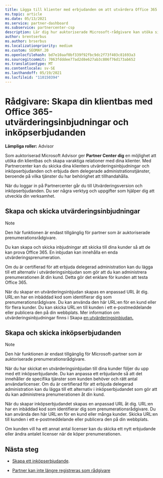 ```yaml
---
title: Lägga till klienter med erbjudanden om att utvärdera Office 365
ms.topic: article
ms.date: 05/13/2021
ms.service: partner-dashboard
ms.subservice: partnercenter-csp
description: Lär dig hur auktoriserade Microsoft-rådgivare kan utöka sina Office 365-prenumerationer. Skapa och skicka office 365-utvärderingsinbjudningar och inköpserbjudanden till klienter.
author: brentserbus
ms.author: brserbus
ms.localizationpriority: medium
ms.custom: SEOMAY.20
ms.openlocfilehash: bd7e10aaf0bf339f92fbc9dc2f73f403c81693a3
ms.sourcegitcommit: 7063fdddee77ad2d8e627ab3c806f76d173ab652
ms.translationtype: MT
ms.contentlocale: sv-SE
ms.lasthandoff: 05/19/2021
ms.locfileid: "110150394"
---
```

# <a name="advisors-build-your-client-base-with-office-365-trial-invitations-and-purchase-offers"></a>Rådgivare: Skapa din klientbas med Office 365-utvärderingsinbjudningar och inköpserbjudanden


**Lämpliga roller:** Advisor


Som auktoriserad Microsoft Advisor ger **Partner Center dig** en möjlighet att utöka din klientbas och skapa varaktiga relationer med dina klienter. Med Partnercenter kan du skicka dina klienters utvärderingsinbjudningar och inköpserbjudanden och erbjuda dem delegerade administrationstjänster, beroende på vilka tjänster du har behörighet att tillhandahålla.

När du loggar in på Partnercenter går du till Utvärderingsversion och inköpserbjudanden. Du ser några verktyg och uppgifter som hjälper dig att utveckla din verksamhet.

## <a name="create-and-send-trial-invitations"></a>Skapa och skicka utvärderingsinbjudningar

> [!NOTE]
> Den här funktionen är endast tillgänglig för partner som är auktoriserade prenumerationsrådgivare.

Du kan skapa och skicka inbjudningar att skicka till dina kunder så att de kan prova Office 365. En inbjudan kan innehålla en enda utvärderingsprenumeration.

Om du är certifierad för att erbjuda delegerad administration kan du lägga till ett alternativ i utvärderingsinbjudan som gör att du kan administrera prenumerationen åt din kund. Detta gör det enklare för kunden att testa Office 365.

När du skapar en utvärderingsinbjudan skapas en anpassad URL åt dig. URL:en har en inbäddad kod som identifierar dig som prenumerationsrådgivare. Du kan använda den här URL:en för en kund eller för flera kunder. Du kan skicka URL:en till kunden i ett e-postmeddelande eller publicera den på din webbplats.
Mer information om utvärderingsinbjudningar finns i Skapa [en utvärderingsinbjudan.](advisors-create-a-trial-invitation.md)

## <a name="create-and-send-purchase-offers"></a>Skapa och skicka inköpserbjudanden

> [!NOTE]
> Den här funktionen är endast tillgänglig för Microsoft-partner som är auktoriserade prenumerationsrådgivare.

När du har skickat en utvärderingsinbjudan till dina kunder följer du upp med ett inköpserbjudande. Du kan anpassa ett erbjudande så att det innehåller de specifika tjänster som kunden behöver och rätt antal användarlicenser. Om du är certifierad för att erbjuda delegerad administration kan du lägga till ett alternativ i inköpserbjudandet som gör att du kan administrera prenumerationen åt din kund.

När du skapar inköpserbjudandet skapas en anpassad URL åt dig. URL:en har en inbäddad kod som identifierar dig som prenumerationsrådgivare. Du kan använda den här URL:en för en kund eller många kunder. Skicka URL:en till kunden i ett e-postmeddelande eller publicera den på din webbplats.

Om kunden vill ha ett annat antal licenser kan du skicka ett nytt erbjudande eller ändra antalet licenser när de köper prenumerationen.

## <a name="next-steps"></a>Nästa steg

- [Skapa ett inköpserbjudande](advisor-create-a-purchase-offer.md).

- [Partner kan inte längre registreras som rådgivare](advisors-no-csp.md)
